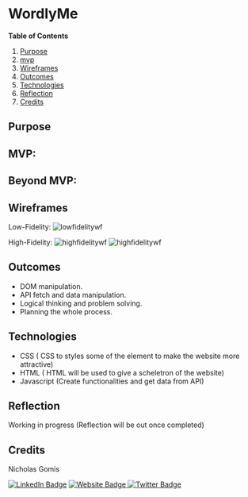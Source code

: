 # WordlyMe

**Table of Contents**
1. [Purpose](#{Purpose}) 
2. [mvp](#{Mvp})
2. [Wireframes](#{Wireframes})
3. [Outcomes](#{Outcomes})
4. [Technologies](#{Technologies})
5. [Reflection](#{Reflection})
6. [Credits](#{Credits})



## Purpose





## MVP:

## Beyond MVP:

## Wireframes
Low-Fidelity:
<img src="https://i.ibb.co/rZ4k5sD/Clean-Shot-2022-06-20-at-19-32-59-2x.png" alt="lowfidelitywf"/>


High-Fidelity:
<img src="https://i.ibb.co/9WZRHvf/Clean-Shot-2022-06-20-at-19-35-44-2x.png" alt="highfidelitywf"/>
<img src="https://i.ibb.co/p40MmsL/Clean-Shot-2022-06-20-at-19-36-07-2x.png" alt="highfidelitywf"/>


## Outcomes


- DOM manipulation.
- API fetch and data manipulation.
- Logical thinking and problem solving.
- Planning the whole process.



## Technologies

- CSS ( CSS to styles some of the element to make the website more attractive)
- HTML ( HTML  will be used to give a scheletron of the website)
- Javascript (Create functionalities and get data from API)


## Reflection

Working in progress (Reflection will be out once completed)

## Credits
Nicholas Gomis

<p align="left">
  <a href="https://www.linkedin.com/in/nicholasgomis/">
    <img src="https://img.shields.io/badge/LinkedIn-blue?style=for-the-badge&logo=linkedin&logoColor=white" alt="LinkedIn Badge"></a>
  <a href="https://portfolio-nicholasgomis.vercel.app">
    <img src="https://img.shields.io/badge/Website-3b5998?style=for-the-badge&logo=google-chrome&logoColor=white" alt="Website Badge"/>
  </a>
  <a href="https://twitter.com/nicholasgomis">
    <img src="https://img.shields.io/badge/Twitter-blue?style=for-the-badge&logo=twitter&logoColor=white" alt="Twitter Badge"/>
  </a>
</p>
</br>
